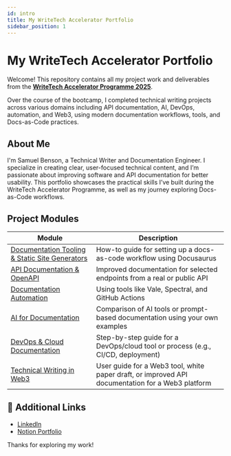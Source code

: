 ```yaml
---
id: intro
title: My WriteTech Accelerator Portfolio
sidebar_position: 1
---
```


# My WriteTech Accelerator Portfolio

Welcome! This repository contains all my project work and deliverables from the **[WriteTech Accelerator Programme 2025](https://writetechhub.org/accelerator-program/)**.

Over the course of the bootcamp, I completed technical writing projects across various domains including API documentation, AI, DevOps, automation, and Web3, using modern documentation workflows, tools, and Docs-as-Code practices.

## About Me

I'm Samuel Benson, a Technical Writer and Documentation Engineer. I specialize in creating clear, user-focused technical content, and I’m passionate about improving software and API documentation for better usability. This portfolio showcases the practical skills I’ve built during the WriteTech Accelerator Programme, as well as my journey exploring Docs-as-Code workflows.

## Project Modules

| Module | Description |
|--------|-------------|
| [Documentation Tooling & Static Site Generators](/documentation-tooling/intro) | How-to guide for setting up a docs-as-code workflow using Docusaurus |
| [API Documentation & OpenAPI](/api-documentation/intro) | Improved documentation for selected endpoints from a real or public API |
| [Documentation Automation](/docs-automation/intro) | Using tools like Vale, Spectral, and GitHub Actions |
| [AI for Documentation](/ai-documentation/) | Comparison of AI tools or prompt-based documentation using your own examples |
| [DevOps & Cloud Documentation](/devops-cloud-documentation/overview) | Step-by-step guide for a DevOps/cloud tool or process (e.g., CI/CD, deployment) |
| [Technical Writing in Web3](/web3/getting-started) | User guide for a Web3 tool, white paper draft, or improved API documentation for a Web3 platform |


## 🔗 Additional Links

- [LinkedIn](https://www.linkedin.com/in/samuelbenso)
- [Notion Portfolio](https://www.notion.so/Samuel-Benson-Portfolio-231a5f1c6be08076a43ac5a54ae36a04)

Thanks for exploring my work!